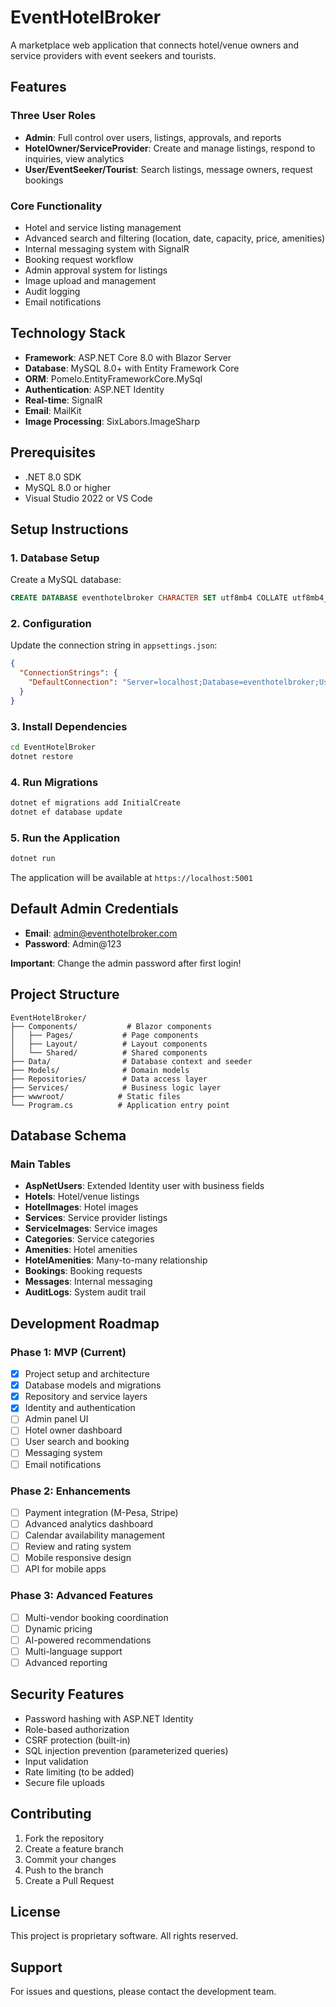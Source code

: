 # EventHotelBroker

A marketplace web application that connects hotel/venue owners and service providers with event seekers and tourists.

## Features

### Three User Roles
- **Admin**: Full control over users, listings, approvals, and reports
- **HotelOwner/ServiceProvider**: Create and manage listings, respond to inquiries, view analytics
- **User/EventSeeker/Tourist**: Search listings, message owners, request bookings

### Core Functionality
- Hotel and service listing management
- Advanced search and filtering (location, date, capacity, price, amenities)
- Internal messaging system with SignalR
- Booking request workflow
- Admin approval system for listings
- Image upload and management
- Audit logging
- Email notifications

## Technology Stack

- **Framework**: ASP.NET Core 8.0 with Blazor Server
- **Database**: MySQL 8.0+ with Entity Framework Core
- **ORM**: Pomelo.EntityFrameworkCore.MySql
- **Authentication**: ASP.NET Identity
- **Real-time**: SignalR
- **Email**: MailKit
- **Image Processing**: SixLabors.ImageSharp

## Prerequisites

- .NET 8.0 SDK
- MySQL 8.0 or higher
- Visual Studio 2022 or VS Code

## Setup Instructions

### 1. Database Setup

Create a MySQL database:

```sql
CREATE DATABASE eventhotelbroker CHARACTER SET utf8mb4 COLLATE utf8mb4_unicode_ci;
```

### 2. Configuration

Update the connection string in `appsettings.json`:

```json
{
  "ConnectionStrings": {
    "DefaultConnection": "Server=localhost;Database=eventhotelbroker;User=root;Password=your_password;"
  }
}
```

### 3. Install Dependencies

```bash
cd EventHotelBroker
dotnet restore
```

### 4. Run Migrations

```bash
dotnet ef migrations add InitialCreate
dotnet ef database update
```

### 5. Run the Application

```bash
dotnet run
```

The application will be available at `https://localhost:5001`

## Default Admin Credentials

- **Email**: admin@eventhotelbroker.com
- **Password**: Admin@123

**Important**: Change the admin password after first login!

## Project Structure

```
EventHotelBroker/
├── Components/           # Blazor components
│   ├── Pages/           # Page components
│   ├── Layout/          # Layout components
│   └── Shared/          # Shared components
├── Data/                # Database context and seeder
├── Models/              # Domain models
├── Repositories/        # Data access layer
├── Services/            # Business logic layer
├── wwwroot/            # Static files
└── Program.cs          # Application entry point
```

## Database Schema

### Main Tables
- **AspNetUsers**: Extended Identity user with business fields
- **Hotels**: Hotel/venue listings
- **HotelImages**: Hotel images
- **Services**: Service provider listings
- **ServiceImages**: Service images
- **Categories**: Service categories
- **Amenities**: Hotel amenities
- **HotelAmenities**: Many-to-many relationship
- **Bookings**: Booking requests
- **Messages**: Internal messaging
- **AuditLogs**: System audit trail

## Development Roadmap

### Phase 1: MVP (Current)
- [x] Project setup and architecture
- [x] Database models and migrations
- [x] Repository and service layers
- [x] Identity and authentication
- [ ] Admin panel UI
- [ ] Hotel owner dashboard
- [ ] User search and booking
- [ ] Messaging system
- [ ] Email notifications

### Phase 2: Enhancements
- [ ] Payment integration (M-Pesa, Stripe)
- [ ] Advanced analytics dashboard
- [ ] Calendar availability management
- [ ] Review and rating system
- [ ] Mobile responsive design
- [ ] API for mobile apps

### Phase 3: Advanced Features
- [ ] Multi-vendor booking coordination
- [ ] Dynamic pricing
- [ ] AI-powered recommendations
- [ ] Multi-language support
- [ ] Advanced reporting

## Security Features

- Password hashing with ASP.NET Identity
- Role-based authorization
- CSRF protection (built-in)
- SQL injection prevention (parameterized queries)
- Input validation
- Rate limiting (to be added)
- Secure file uploads

## Contributing

1. Fork the repository
2. Create a feature branch
3. Commit your changes
4. Push to the branch
5. Create a Pull Request

## License

This project is proprietary software. All rights reserved.

## Support

For issues and questions, please contact the development team.
